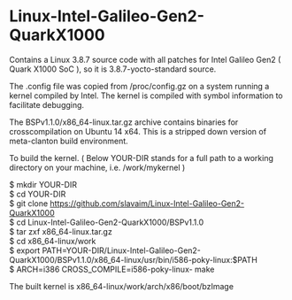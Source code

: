 # Linux-Intel-Galileo-Gen2-QuarkX1000

Contains a Linux 3.8.7 source code with all patches for Intel Galileo Gen2 ( Quark X1000 SoC ), so it is 3.8.7-yocto-standard source.  
  
The .config file was copied from /proc/config.gz on a system running a kernel compiled by Intel. The kernel is compiled with symbol information to facilitate debugging.  
  
The BSPv1.1.0/x86_64-linux.tar.gz archive contains binaries for crosscompilation on Ubuntu 14 x64. This is a stripped down version of meta-clanton build environment.  
  
To build the kernel. ( Below YOUR-DIR stands for a full path to a working directory on your machine, i.e. /work/mykernel )  
  
$ mkdir YOUR-DIR  
$ cd YOUR-DIR  
$ git clone https://github.com/slavaim/Linux-Intel-Galileo-Gen2-QuarkX1000  
$ cd Linux-Intel-Galileo-Gen2-QuarkX1000/BSPv1.1.0  
$ tar zxf x86_64-linux.tar.gz  
$ cd x86_64-linux/work  
$ export PATH=YOUR-DIR/Linux-Intel-Galileo-Gen2-QuarkX1000/BSPv1.1.0/x86_64-linux/usr/bin/i586-poky-linux:$PATH  
$ ARCH=i386 CROSS_COMPILE=i586-poky-linux- make  
  
The built kernel is x86_64-linux/work/arch/x86/boot/bzImage  

